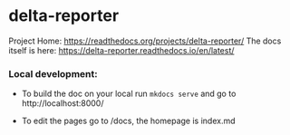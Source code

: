 # delta-reporter

Project Home: https://readthedocs.org/projects/delta-reporter/
The docs itself is here: https://delta-reporter.readthedocs.io/en/latest/

### Local development:

- To build the doc on your local run `mkdocs serve` and go to http://localhost:8000/ 

- To edit the pages go to /docs, the homepage is index.md




